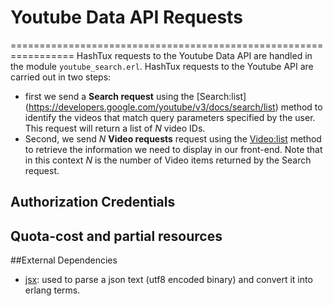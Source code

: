 # Youtube Data API Requests
=================================================================
HashTux requests to the Youtube Data API are handled in the module `youtube_search.erl`. HashTux requests to the Youtube API are carried out in two steps:
* first we send a **Search request** using the [Search:list] (https://developers.google.com/youtube/v3/docs/search/list) method to identify the videos that match query parameters specified by the user. This request will return a list of *N* video IDs.
* Second, we send *N* **Video requests** request using the [Video:list](https://developers.google.com/youtube/v3/docs/videos/list) method to retrieve the information we need to display in our front-end. Note that in this context *N* is the number of Video items returned by the Search request.

## Authorization Credentials 

## Quota-cost and partial resources

##External Dependencies
* [jsx](https://github.com/cmullaparthi/ibrowse): used to parse a json text (utf8 encoded binary) and convert it into erlang terms.

